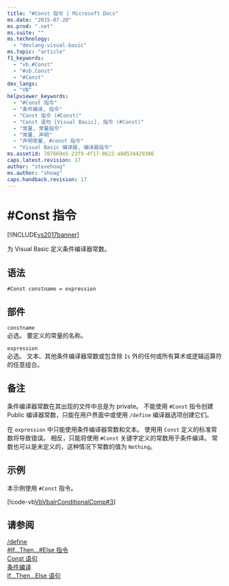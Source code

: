 ```yaml
---
title: "#Const 指令 | Microsoft Docs"
ms.date: "2015-07-20"
ms.prod: ".net"
ms.suite: ""
ms.technology: 
  - "devlang-visual-basic"
ms.topic: "article"
f1_keywords: 
  - "vb.#Const"
  - "#vb.Const"
  - "#Const"
dev_langs: 
  - "VB"
helpviewer_keywords: 
  - "#Const 指令"
  - "条件编译, 指令"
  - "Const 指令 (#Const)"
  - "Const 语句 [Visual Basic], 指令 (#Const)"
  - "常量, 常量指令"
  - "常量, 声明"
  - "声明常量, #const 指令"
  - "Visual Basic 编译器, 编译器指令"
ms.assetid: 707669e5-23f9-4f17-8622-a0d534429386
caps.latest.revision: 17
author: "stevehoag"
ms.author: "shoag"
caps.handback.revision: 17
---
```

# #Const 指令
[!INCLUDE[vs2017banner](../../../visual-basic/includes/vs2017banner.md)]

为 Visual Basic 定义条件编译器常数。  
  
## 语法  
  
```  
#Const constname = expression  
```  
  
## 部件  
 `constname`  
 必选。  要定义的常量的名称。  
  
 `expression`  
 必选。  文本、其他条件编译器常数或包含除 `Is` 外的任何或所有算术或逻辑运算符的任意组合。  
  
## 备注  
 条件编译器常数在其出现的文件中总是为 private。  不能使用 `#Const` 指令创建 Public 编译器常数，只能在用户界面中或使用 `/define` 编译器选项创建它们。  
  
 在 `expression` 中只能使用条件编译器常数和文本。  使用用 `Const` 定义的标准常数将导致错误。  相反，只能将使用 `#Const` 关键字定义的常数用于条件编译。  常数也可以是未定义的，这种情况下常数的值为 `Nothing`。  
  
## 示例  
 本示例使用 `#Const` 指令。  
  
 [!code-vb[VbVbalrConditionalComp#3](../../../visual-basic/language-reference/directives/codesnippet/VisualBasic/const-directive_1.vb)]  
  
## 请参阅  
 [\/define](../../../visual-basic/reference/command-line-compiler/define.md)   
 [\#If...Then...\#Else 指令](../../../visual-basic/language-reference/directives/if-then-else-directives.md)   
 [Const 语句](../../../visual-basic/language-reference/statements/const-statement.md)   
 [条件编译](../../../visual-basic/programming-guide/program-structure/conditional-compilation.md)   
 [If...Then...Else 语句](../../../visual-basic/language-reference/statements/if-then-else-statement.md)